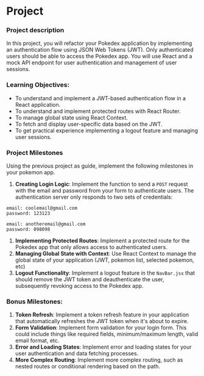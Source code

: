 # Project

### Project description

In this project, you will refactor your Pokedex application by implementing an authentication flow using JSON Web Tokens (JWT). Only authenticated users should be able to access the Pokedex app. You will use React and a mock API endpoint for user authentication and management of user sessions.

### Learning Objectives:

- To understand and implement a JWT-based authentication flow in a React application.
- To understand and implement protected routes with React Router.
- To manage global state using React Context.
- To fetch and display user-specific data based on the JWT.
- To get practical experience implementing a logout feature and managing user sessions.

### Project Milestones

Using the previous project as guide, implement the following milestones in your pokemon app.

1. **Creating Login Logic**: Implement the function to send a `POST` request with the email and password from your form to authenticate users. The authentication server only responds to two sets of credentials:

```
email: coolemail@gmail.com
password: 123123

email: anotheremail@gmail.com
password: 098098

```

1. **Implementing Protected Routes**: Implement a protected route for the Pokedex app that only allows access to authenticated users.
2. **Managing Global State with Context**: Use React Context to manage the global state of your application (JWT, pokemon list, selected pokemon, etc)
3. **Logout Functionality**: Implement a logout feature in the `NavBar.jsx` that should remove the JWT token and deauthenticate the user, subsequently revoking access to the Pokedex app.

### Bonus Milestones:

1. **Token Refresh**: Implement a token refresh feature in your application that automatically refreshes the JWT token when it's about to expire.
2. **Form Validation**: Implement form validation for your login form. This could include things like required fields, minimum/maximum length, valid email format, etc.
3. **Error and Loading States**: Implement error and loading states for your user authentication and data fetching processes.
4. **More Complex Routing**: Implement more complex routing, such as nested routes or conditional rendering based on the path.